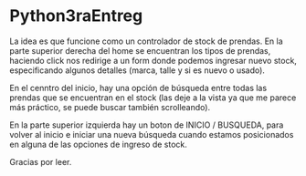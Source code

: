 # Python3raEntreg

La idea es que funcione como un controlador de stock de prendas. En la parte superior derecha del home se encuentran los tipos de prendas, haciendo click nos redirige a un form donde podemos ingresar nuevo stock, especificando algunos detalles (marca, talle y si es nuevo o usado). 

En el cenntro del inicio, hay una opción de búsqueda entre todas las prendas que se encuentran en el stock (las deje a la vista ya que me parece más práctico, se puede buscar también scrolleando).

En la parte superior izquierda hay un boton de INICIO / BUSQUEDA, para volver al inicio e iniciar una nueva búsqueda cuando estamos posicionados en alguna de las opciones de ingreso de stock.

Gracias por leer.
